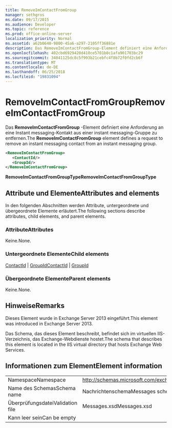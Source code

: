 ```yaml
---
title: RemoveImContactFromGroup
manager: sethgros
ms.date: 09/17/2015
ms.audience: Developer
ms.topic: reference
ms.prod: office-online-server
localization_priority: Normal
ms.assetid: a62b0640-9800-45a6-a297-2105ff36881e
description: Das RemoveImContactFromGroup-Element definiert eine Anforderung an eine Instant messaging-Kontakt aus einer instant messaging-Gruppe zu entfernen.
ms.openlocfilehash: 402cbd6929428d410ce5701b0c1afa901703bc29
ms.sourcegitcommit: 34041125dc8c5f993b21cebfc4f8b72f0fd2cb6f
ms.translationtype: MT
ms.contentlocale: de-DE
ms.lasthandoff: 06/25/2018
ms.locfileid: "19831094"
---
```

# <a name="removeimcontactfromgroup"></a><span data-ttu-id="25f57-103">RemoveImContactFromGroup</span><span class="sxs-lookup"><span data-stu-id="25f57-103">RemoveImContactFromGroup</span></span>

<span data-ttu-id="25f57-104">Das **RemoveImContactFromGroup** -Element definiert eine Anforderung an eine Instant messaging-Kontakt aus einer instant messaging-Gruppe zu entfernen.</span><span class="sxs-lookup"><span data-stu-id="25f57-104">The **RemoveImContactFromGroup** element defines a request to remove an instant messaging contact from an instant messaging group.</span></span> 
  
```XML
<RemoveImContactFromGroup>
   <ContactId/>
   <GroupId/>
</RemoveImContactFromGroup>
```

 <span data-ttu-id="25f57-105">**RemoveImContactFromGroupType**</span><span class="sxs-lookup"><span data-stu-id="25f57-105">**RemoveImContactFromGroupType**</span></span>
## <a name="attributes-and-elements"></a><span data-ttu-id="25f57-106">Attribute und Elemente</span><span class="sxs-lookup"><span data-stu-id="25f57-106">Attributes and elements</span></span>

<span data-ttu-id="25f57-107">In den folgenden Abschnitten werden Attribute, untergeordnete und übergeordnete Elemente erläutert.</span><span class="sxs-lookup"><span data-stu-id="25f57-107">The following sections describe attributes, child elements, and parent elements.</span></span>
  
### <a name="attributes"></a><span data-ttu-id="25f57-108">Attribute</span><span class="sxs-lookup"><span data-stu-id="25f57-108">Attributes</span></span>

<span data-ttu-id="25f57-109">Keine.</span><span class="sxs-lookup"><span data-stu-id="25f57-109">None.</span></span>
  
### <a name="child-elements"></a><span data-ttu-id="25f57-110">Untergeordnete Elemente</span><span class="sxs-lookup"><span data-stu-id="25f57-110">Child elements</span></span>

<span data-ttu-id="25f57-111">[ContactId](contactid.md) | [GroupId](groupid.md)</span><span class="sxs-lookup"><span data-stu-id="25f57-111">[ContactId](contactid.md) | [GroupId](groupid.md)</span></span>
  
### <a name="parent-elements"></a><span data-ttu-id="25f57-112">Übergeordnete Elemente</span><span class="sxs-lookup"><span data-stu-id="25f57-112">Parent elements</span></span>

<span data-ttu-id="25f57-113">Keine.</span><span class="sxs-lookup"><span data-stu-id="25f57-113">None.</span></span>
  
## <a name="remarks"></a><span data-ttu-id="25f57-114">Hinweise</span><span class="sxs-lookup"><span data-stu-id="25f57-114">Remarks</span></span>

<span data-ttu-id="25f57-115">Dieses Element wurde in Exchange Server 2013 eingeführt.</span><span class="sxs-lookup"><span data-stu-id="25f57-115">This element was introduced in Exchange Server 2013.</span></span>
  
<span data-ttu-id="25f57-116">Das Schema, das dieses Element beschreibt, befindet sich im virtuellen IIS-Verzeichnis, das Exchange-Webdienste hostet.</span><span class="sxs-lookup"><span data-stu-id="25f57-116">The schema that describes this element is located in the IIS virtual directory that hosts Exchange Web Services.</span></span>
  
## <a name="element-information"></a><span data-ttu-id="25f57-117">Informationen zum Element</span><span class="sxs-lookup"><span data-stu-id="25f57-117">Element information</span></span>

|||
|:-----|:-----|
|<span data-ttu-id="25f57-118">Namespace</span><span class="sxs-lookup"><span data-stu-id="25f57-118">Namespace</span></span>  <br/> |http://schemas.microsoft.com/exchange/services/2006/messages  <br/> |
|<span data-ttu-id="25f57-119">Name des Schemas</span><span class="sxs-lookup"><span data-stu-id="25f57-119">Schema name</span></span>  <br/> |<span data-ttu-id="25f57-120">Nachrichtenschema</span><span class="sxs-lookup"><span data-stu-id="25f57-120">Messages schema</span></span>  <br/> |
|<span data-ttu-id="25f57-121">Überprüfungsdatei</span><span class="sxs-lookup"><span data-stu-id="25f57-121">Validation file</span></span>  <br/> |<span data-ttu-id="25f57-122">Messages.xsd</span><span class="sxs-lookup"><span data-stu-id="25f57-122">Messages.xsd</span></span>  <br/> |
|<span data-ttu-id="25f57-123">Kann leer sein</span><span class="sxs-lookup"><span data-stu-id="25f57-123">Can be empty</span></span>  <br/> ||
   

